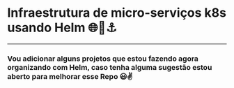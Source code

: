 # Infraestrutura de micro-serviços k8s usando Helm 🌐​🚀​⚓​
------

### Vou adicionar alguns projetos que estou fazendo agora organizando com Helm, caso tenha alguma sugestão estou aberto para melhorar esse Repo 😃✌️​



